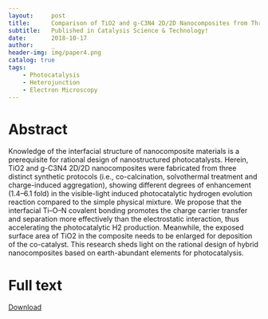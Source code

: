 ```yaml
---
layout:     post
title:      Comparison of TiO2 and g-C3N4 2D/2D Nanocomposites from Three Synthesis Protocols for Visible-light Induced Hydrogen Evolution
subtitle:   Published in Catalysis Science & Technology!
date:       2018-10-17
author:     _
header-img: img/paper4.png
catalog: true
tags:
    - Photocatalysis
    - Heterojunction
    - Electron Microscopy
---
```


# Abstract
Knowledge of the interfacial structure of nanocomposite materials is a prerequisite for rational design of nanostructured photocatalysts. Herein, TiO2 and g-C3N4 2D/2D nanocomposites were fabricated from three distinct synthetic protocols (i.e., co-calcination, solvothermal treatment and charge-induced aggregation), showing different degrees of enhancement (1.4–6.1 fold) in the visible-light induced photocatalytic hydrogen evolution reaction compared to the simple physical mixture. We propose that the interfacial Ti–O–N covalent bonding promotes the charge carrier transfer and separation more effectively than the electrostatic interaction, thus accelerating the photocatalytic H2 production. Meanwhile, the exposed surface area of TiO2 in the composite needs to be enlarged for deposition of the co-catalyst. This research sheds light on the rational design of hybrid nanocomposites based on earth-abundant elements for photocatalysis.

# Full text
[Download](../../../../paper4.pdf "Download")
